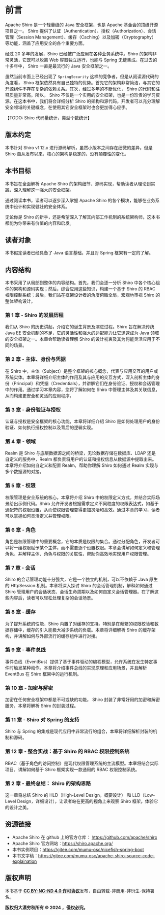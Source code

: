 # 前言

Apache Shiro 是一个轻量级的 Java 安全框架，也是 Apache 基金会的顶级开源项目之一。 Shiro 提供了认证（Authentication）、授权（Authorization）、会话管理（Session Management）、缓存（Caching）以及加密（Cryptography）等功能，涵盖了应用安全的各个重要方面。

经过 20 多年的发展，Shiro 已经被广泛应用在各种业务系统中。Shiro 的架构非常灵活，它既可以脱离 Web 容器独立运行，也能与 Spring 无缝集成。在过去的十多年中， Shiro 一直是最流行的 Java 安全框架之一。

虽然当前市面上已经出现了 `SpringSecurity` 这样的竞争者，但是从阅读源代码的角度看， Shiro 框架依然具有自己独特的优势。首先它的架构非常简洁，与其它的开源组件不存在复杂的依赖关系。其次，经过多年的不断优化， Shiro 的代码和注释质量非常高。所以， Shiro 不仅是一个实用的安全框架，也是一份珍贵的学习资源。在这本书中，我们将会详细分析 Shiro 的架构和源代码，开发者可以充分理解安全领域的关键概念，在使用其它安全框架时也会更加得心应手。

【TODO: Shiro 代码量统计，类型个数统计】

## 版本约定

本书针对 Shiro v1.12.x 进行源码解析，虽然小版本之间存在细微的差异，但是 Shiro 自从发布以来，核心的架构是稳定的，没有颠覆性的变化。

## 本书目标

本书旨在全面解析 Apache Shiro 的架构细节、源码实现，帮助读者从理论到实践，深入理解这一强大的安全框架。

通过阅读本书，读者可以逐步深入掌握 Apache Shiro 的各个模块，能够在业务系统中设计和实现健壮的安全体系。

无论你是 Shiro 的新手，还是希望深入了解其内部工作机制的系统架构师，这本书都能为你带来有价值的内容和启发。

## 读者对象

本书假定读者已经具备了 Java 语言基础，并且对 Spring 框架有一定的了解。

## 内容结构

本书采用了从局部到整体的内容结构。首先，我们会逐一分析 Shiro 中各个核心组件的架构和源码实现；然后，综合应用这些知识，构建一个基于 Shiro 的 RBAC 权限控制系统；最后，我们站在框架设计者的角度俯瞰全局，宏观地审视 Shiro 的整体架构设计。

### 第 1 章 - Shiro 的发展历程

我们从 Shiro 的历史讲起，介绍它的诞生背景及演进过程。Shiro 旨在解决传统 Java EE 安全机制的不足，它的灵活性和强大的适配能力让它迅速成为 Java 领域的安全框架之一。本章会帮助读者理解 Shiro 的设计初衷及其为何能灵活应用于不同的场景。

### 第 2 章 - 主体、身份与凭据

在 Shiro 中，主体（Subject）是整个框架的核心概念，代表与应用交互的用户或系统实体。本章将详细介绍主体的作用及其与应用的交互方式，深入剖析主体的身份（Principal）和凭据（Credentials），并讲解它们在身份验证、授权和会话管理中的作用。通过学习本章内容，您将了解如何在 Shiro 中管理主体及其关联信息，从而构建更安全和灵活的应用程序。

### 第 3 章 - 身份验证与授权

认证与授权是安全框架的核心功能，本章将详细介绍 Shiro 是如何处理用户的身份验证、如何执行授权控制以及背后的逻辑实现。

### 第 4 章 - 领域

Realm 是 Shiro 与底层数据源之间的桥梁，无论数据存储在数据库、LDAP 还是自定义的服务中，Realm 都负责将用户的认证和授权信息从数据源中提取出来。本章将介绍如何自定义和配置 Realm，帮助你理解 Shiro 如何通过 Realm 实现与多个数据源的对接。

### 第 5 章 - 权限

权限管理是安全系统的核心，本章将介绍 Shiro 中的权限定义方式，并结合实际场景给出示例代码。Shiro 允许开发者根据需求定义不同粒度的权限表达式，如基于通配符的权限设置，从而使权限管理变得更加灵活和高效。通过本章的学习，读者可以掌握如何灵活定义并管理权限。

### 第 6 章 - 角色

角色是权限管理中的重要概念，它的本质是权限的集合。通过分配角色，开发者可以将一组权限赋予某个主体，而不需要逐个设置权限。本章会讲解如何定义和管理角色，并解释主体、角色与权限的关联性，帮助你高效地实现用户权限管理。

### 第 7 章 - 会话

Shiro 的会话管理功能十分强大，它是一个独立的机制，可以不依赖于 Java 原生的 HttpSession 机制。本章将深入探讨 Shiro 的会话管理机制，解释如何通过 Shiro 管理用户的会话状态、会话生命周期以及如何自定义会话管理器。在了解这些内容后，读者可以轻松处理复杂的会话场景。

### 第 8 章 - 缓存

为了提升系统的性能，Shiro 内置了对缓存的支持。特别是在频繁的权限校验和数据存储中，缓存的引入能极大减少系统的负载。本章将详细解析 Shiro 的缓存架构，并讲解如何与外部流行的缓存组件进行对接。

### 第 9 章 - 事件总线

事件总线（EventBus）提供了基于事件驱动的编程模型，允许系统在发生特定事件时触发某种动作。本章将介绍事件总线的实现原理和应用场景，并且解析 EventBus 在 Shiro 框架中的运行机制。

### 第 10 章 - 加密与解密

加密在任何安全框架中都是不可或缺的功能， Shiro 封装了非常好用的加密和解密服务，本章将解析 Shiro 的封装过程。

### 第 11 章 - Shiro 对 Spring 的支持

Shiro 与 Spring 的集成是现代应用中非常流行的组合，本章将详细解析封装的机制和源码。

### 第 12 章 - 整合实战：基于 Shiro 的 RBAC 权限控制系统

RBAC（基于角色的访问控制）是现代权限管理系统的主流模型。本章将结合实际项目，讲解如何基于 Shiro 框架实现一款通用的 RBAC 权限控制系统。

### 第 2 章 - 最终总结： Shiro 的架构思路

这一章将总结 Shiro 的 HLD（High-Level Design，概要设计） 和 LLD（Low-Level Design，详细设计），让读者站在更高的视角上来观察 Shiro 框架，体验它的设计之美。

## 资源链接

- Apache Shiro 在 github 上的官方仓库： https://github.com/apache/shiro
- Apache Shiro 官方网站：https://shiro.apache.org/
- 本书实例项目：https://gitee.com/mumu-osc/nicefish-spring-boot
- 本书文字稿：https://gitee.com/mumu-osc/apache-shiro-source-code-explaination

## 版权声明

本书基于 [**CC BY-NC-ND 4.0 许可协议**](https://creativecommons.org/licenses/by-nc-nd/4.0/deed.en)发布，自由转载-非商用-非衍生-保持署名。

**版权归大漠穷秋所有 © 2024 ，侵权必究。**
